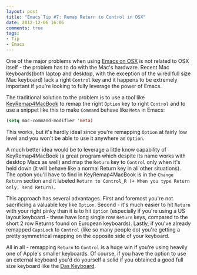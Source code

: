 ```yaml
---
layout: post
title: "Emacs Tip #7: Remap Return to Control in OSX"
date: 2012-12-06 16:06
comments: true
tags:
- Tip
- Emacs
---
```


One of the major problems when using
[Emacs on OSX](http://batsov.com/articles/2012/10/14/emacs-on-osx/) is
not related to OSX itself - the problem has to do with the Mac's
hardware. Recent Mac keyboards(both laptop and desktop, with the
exception of the wired full size Mac keyboard) lack a right `Control`
key and it happens to be extremely important if you're looking to
fully leverage the power of Emacs.

The traditional solution to the problem is to use a tool like
[KeyRemap4MacBook](http://pqrs.org/macosx/keyremap4macbook/) to remap
the right `Option` key to right `Control` and to use a snippet like
this to make `Command` behave like `Meta` in Emacs:

``` cl
(setq mac-command-modifier 'meta)
```

This works, but it's hardly ideal since you're remapping `Option` at
fairly low level and you won't be able to use it anywhere as `Option`.

A much better idea would be to leverage a little know capability of
KeyRemap4MacBook (a great program which despite its name works with
desktop Macs as well) and map the `Return` key to `Control` only
when it's held down (it will behave like a normal Return key in all
other situations). The option you'll have to find in KeyRemap4MacBook
is in the `Change Return` section and it labeled `Return to Control_R
(+ When you type Return only, send Return)`.

This approach has several advantages.  First and foremost you're not
sacrificing a valuable key like `Option`. Second - it's much easier to
hit `Return` with your right pinky than it is to hit `Option`
(especially if you're using a US layout keyboard - these have long
single row `Return` keys, compared to the short 2 row Returns found on
European keyboards). Lastly, if you've already remapped `CapsLock` to
`Control` (like so many people do) you're getting a pretty symmetrical
mapping on the opposite side of your keyboard.

All in all - remapping `Return` to `Control` is a huge win if you're
using heavily one of Apple's smaller keyboards. Of course, if you have
the option to use an external keyboard you'd do yourself a solid if you
obtained a good full size keyboard like the
[Das Keyboard](http://batsov.com/articles/2008/06/16/das-keyboard/).
